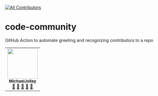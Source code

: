<!-- CODE-COMMUNITY-BADGE:START - Do not remove or modify this section -->
[![All Contributors](https://img.shields.io/badge/code_community-1-orange.svg?style=flat-square)](#contributors)<!-- CODE-COMMUNITY-BADGE:END -->
# code-community
GitHub Action to automate greeting and recognizing contributors to a repo

<table>
<tr>
<td align="center">
            <a href="https://github.com/MichaelJolley">
              <img src="https://avatars2.githubusercontent.com/u/1228996?v=4" width="100px;" alt=""/><br />
              <sub><b>MichaelJolley</b></sub></a><br /><a href="https://github.com/MichaelJolley/code-community/issues?q=author%3AMichaelJolley" title="Bug reports">🐛</a> <a href="https://github.com/MichaelJolley/code-community/commits?author=MichaelJolley" title="Documentation">📖</a> <a href="https://github.com/MichaelJolley/code-community/issues?q=author%3AMichaelJolley" title="Bug reports">🐛</a> <a href="https://github.com/MichaelJolley/code-community/commits?author=MichaelJolley" title="Documentation">📖</a> <a href="https://github.com/MichaelJolley/code-community/issues?q=author%3AMichaelJolley" title="Ideas, Planning, & Feedback">🤔</a> </td></tr>
</table>
